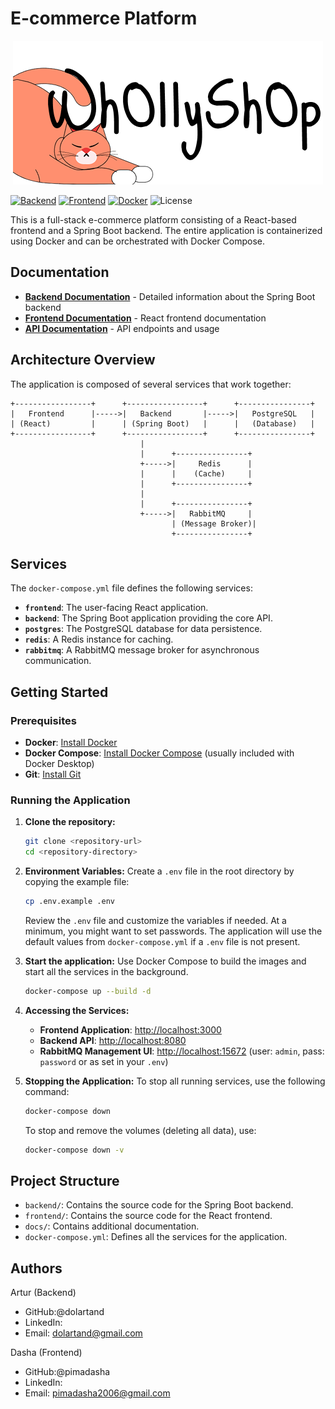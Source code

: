 # E-commerce Platform

<div align="center">
  <img src="frontend/public/assets/logo.png" alt="Логотип приложения"/>
</div>

[![Backend](https://img.shields.io/badge/Backend-Spring_Boot-green?style=for-the-badge&logo=spring-boot)](./backend) [![Frontend](https://img.shields.io/badge/Frontend-React-blue?style=for-the-badge&logo=react)](./frontend) [![Docker](https://img.shields.io/badge/Docker-ready-blue?style=for-the-badge&logo=docker)](./docker-compose.yml) ![License](https://img.shields.io/badge/MIT-license-blue.svg?style=for-the-badge)

This is a full-stack e-commerce platform consisting of a React-based frontend and a Spring Boot backend. The entire application is containerized using Docker and can be orchestrated with Docker Compose.

## Documentation

- **[Backend Documentation](./backend/README.md)** - Detailed information about the Spring Boot backend
- **[Frontend Documentation](./frontend/README.md)** - React frontend documentation 
- **[API Documentation](./docs/api-specs.yml)** - API endpoints and usage


## Architecture Overview

The application is composed of several services that work together:

```
+-----------------+      +-----------------+      +----------------+
|   Frontend      |----->|   Backend       |----->|   PostgreSQL   |
| (React)         |      | (Spring Boot)   |      |   (Database)   |
+-----------------+      +-----------------+      +----------------+
                             |
                             |      +----------------+
                             +----->|     Redis      |
                             |      |    (Cache)     |
                             |      +----------------+
                             |
                             |      +----------------+
                             +----->|   RabbitMQ     |
                                    | (Message Broker)|
                                    +----------------+
```

## Services

The `docker-compose.yml` file defines the following services:

-   **`frontend`**: The user-facing React application.
-   **`backend`**: The Spring Boot application providing the core API.
-   **`postgres`**: The PostgreSQL database for data persistence.
-   **`redis`**: A Redis instance for caching.
-   **`rabbitmq`**: A RabbitMQ message broker for asynchronous communication.

## Getting Started

### Prerequisites

-   **Docker**: [Install Docker](https://docs.docker.com/get-docker/)
-   **Docker Compose**: [Install Docker Compose](https://docs.docker.com/compose/install/) (usually included with Docker Desktop)
-   **Git**: [Install Git](https://git-scm.com/downloads)

### Running the Application

1.  **Clone the repository:**
    ```bash
    git clone <repository-url>
    cd <repository-directory>
    ```

2.  **Environment Variables:**
    Create a `.env` file in the root directory by copying the example file:
    ```bash
    cp .env.example .env
    ```
    Review the `.env` file and customize the variables if needed. At a minimum, you might want to set passwords. The application will use the default values from `docker-compose.yml` if a `.env` file is not present.

3.  **Start the application:**
    Use Docker Compose to build the images and start all the services in the background.
    ```bash
    docker-compose up --build -d
    ```

4.  **Accessing the Services:**
    -   **Frontend Application**: [http://localhost:3000](http://localhost:3000)
    -   **Backend API**: [http://localhost:8080](http://localhost:8080)
    -   **RabbitMQ Management UI**: [http://localhost:15672](http://localhost:15672) (user: `admin`, pass: `password` or as set in your `.env`)

5.  **Stopping the Application:**
    To stop all running services, use the following command:
    ```bash
    docker-compose down
    ```
    To stop and remove the volumes (deleting all data), use:
    ```bash
    docker-compose down -v
    ```

## Project Structure

-   `backend/`: Contains the source code for the Spring Boot backend.
-   `frontend/`: Contains the source code for the React frontend.
-   `docs/`: Contains additional documentation.
-   `docker-compose.yml`: Defines all the services for the application.

## Authors

Artur (Backend)
- GitHub:@dolartand
- LinkedIn:
- Email: dolartand@gmail.com

Dasha (Frontend)
- GitHub:@pimadasha
- LinkedIn:
- Email: pimadasha2006@gmail.com


